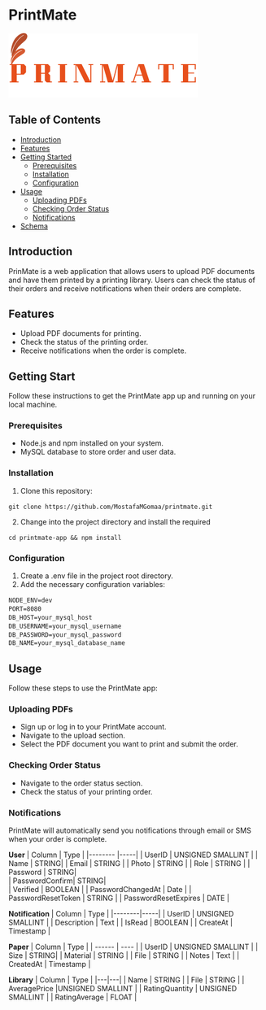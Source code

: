 # PrintMate

![PrintMate sLogo](./images/printMateLogo.png)

## Table of Contents

- [Introduction](#introduction)
- [Features](#features)
- [Getting Started](#getting-started)
  - [Prerequisites](#prerequisites)
  - [Installation](#installation)
  - [Configuration](#configuration)
- [Usage](#usage)
  - [Uploading PDFs](#uploading-pdf)
  - [Checking Order Status](#checking-order-status)
  - [Notifications](#notifications)
- [Schema](#schema)

## Introduction

PrinMate is a web application that allows users to upload PDF documents and have them printed by a printing library. Users can check the status of their orders and receive notifications when their orders are complete.

## Features

- Upload PDF documents for printing.
- Check the status of the printing order.
- Receive notifications when the order is complete.

## Getting Start

Follow these instructions to get the PrintMate app up and running on your local machine.

### Prerequisites

- Node.js and npm installed on your system.
- MySQL database to store order and user data.

### Installation

1. Clone this repository:

```shell
git clone https://github.com/MostafaMGomaa/printmate.git
```

2. Change into the project directory and install the required

```shell
cd printmate-app && npm install
```

### Configuration

1. Create a .env file in the project root directory.
2. Add the necessary configuration variables:

```markdown file
NODE_ENV=dev
PORT=8080
DB_HOST=your_mysql_host
DB_USERNAME=your_mysql_username
DB_PASSWORD=your_mysql_password
DB_NAME=your_mysql_database_name
```

## Usage

Follow these steps to use the PrintMate app:

### Uploading PDFs

- Sign up or log in to your PrintMate account.
- Navigate to the upload section.
- Select the PDF document you want to print and submit the order.

### Checking Order Status

- Navigate to the order status section.
- Check the status of your printing order.

### Notifications

PrintMate will automatically send you notifications through email or SMS when your order is complete.

**User**
| Column | Type |
|-------- |-----|
| UserID | UNSIGNED SMALLINT |
| Name | STRING|
| Email | STRING |
| Photo | STRING |
| Role | STRING |
| Password | STRING|  
| PasswordConfirm| STRING|  
| Verified | BOOLEAN |
| PasswordChangedAt | Date |
| PasswordResetToken | STRING |
| PasswordResetExpires | DATE |

**Notification**
| Column | Type |
|--------|-----|
| UserID | UNSIGNED SMALLINT |
| Description | Text |
| IsRead | BOOLEAN |
| CreateAt | Timestamp |

**Paper**
| Column | Type |
| ------ | ---- |
| UserID | UNSIGNED SMALLINT |
| Size | STRING|
| Material | STRING |
| File | STRING |
| Notes | Text |
| CreatedAt | Timestamp |

**Library**
| Column | Type |
|---|---|
| Name | STRING |
| File | STRING |
| AveragePrice |UNSIGNED SMALLINT |
| RatingQuantity | UNSIGNED SMALLINT |
| RatingAverage | FLOAT |
